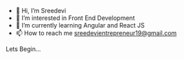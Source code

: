 - 👋 Hi, I’m Sreedevi 
- 👀 I’m interested in Front End Development
- 🌱 I’m currently learning Angular and React JS 
- 📫 How to reach me sreedevientrepreneur19@gmail.com

Lets Begin...

